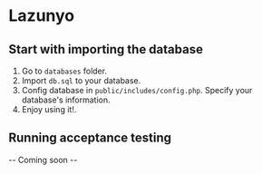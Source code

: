 # Lazunyo

## Start with importing the database ##
1. Go to `databases` folder.
2. Import `db.sql` to your database.
3. Config database in `public/includes/config.php`. Specify your database's information.
4. Enjoy using it!.

## Running acceptance testing ##
-- Coming soon --
